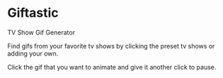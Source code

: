 # Giftastic
TV Show Gif Generator

Find gifs from your favorite tv shows by clicking the preset tv shows or adding your own.

Click the gif that you want to animate and give it another click to pause.
